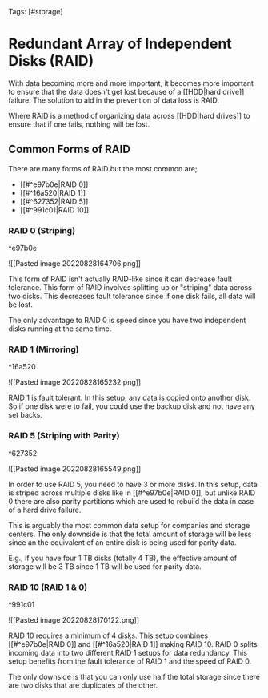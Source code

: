 Tags: [#storage]

# Redundant Array of Independent Disks (RAID)

With data becoming more and more important, it becomes more important to ensure that the data doesn't get lost because of a [[HDD|hard drive]] failure. The solution to aid in the prevention of data loss is RAID.

Where RAID is a method of organizing data across [[HDD|hard drives]] to ensure that if one fails, nothing will be lost.

## Common Forms of RAID

There are many forms of RAID but the most common are;

- [[#^e97b0e|RAID 0]]
- [[#^16a520|RAID 1]]
- [[#^627352|RAID 5]]
- [[#^991c01|RAID 10]]

### RAID 0 (Striping)

^e97b0e

![[Pasted image 20220828164706.png]]

This form of RAID isn't actually RAID-like since it can decrease fault tolerance. This form of RAID involves splitting up or "striping" data across two disks. This decreases fault tolerance since if one disk fails, all data will be lost.

The only advantage to RAID 0 is speed since you have two independent disks running at the same time.

### RAID 1 (Mirroring)

^16a520

![[Pasted image 20220828165232.png]]

RAID 1 is fault tolerant. In this setup, any data is copied onto another disk. So if one disk were to fail, you could use the backup disk and not have any set backs.

### RAID 5 (Striping with Parity)

^627352

![[Pasted image 20220828165549.png]]

In order to use RAID 5, you need to have 3 or more disks. In this setup, data is striped across multiple disks like in [[#^e97b0e|RAID 0]], but unlike RAID 0 there are also parity partitions which are used to rebuild the data in case of a hard drive failure.

This is arguably the most common data setup for companies and storage centers. The only downside is that the total amount of storage will be less since an the equivalent of an entire disk is being used for parity data.

E.g., if you have four 1 TB disks (totally 4 TB), the effective amount of storage will be 3 TB since 1 TB will be used for parity data.

### RAID 10 (RAID 1 & 0)

^991c01

![[Pasted image 20220828170122.png]]

RAID 10 requires a minimum of 4 disks. This setup combines [[#^e97b0e|RAID 0]] and [[#^16a520|RAID 1]] making RAID 10. RAID 0 splits incoming data into two different RAID 1 setups for data redundancy. This setup benefits from the fault tolerance of RAID 1 and the speed of RAID 0.

The only downside is that you can only use half the total storage since there are two disks that are duplicates of the other.
